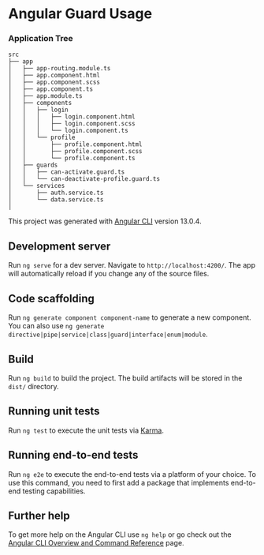 # Angular Guard Usage


### Application Tree
```
src
├── app
│   ├── app-routing.module.ts
│   ├── app.component.html
│   ├── app.component.scss
│   ├── app.component.ts
│   ├── app.module.ts
│   ├── components
│   │   ├── login
│   │   │   ├── login.component.html
│   │   │   ├── login.component.scss
│   │   │   └── login.component.ts
│   │   └── profile
│   │       ├── profile.component.html
│   │       ├── profile.component.scss
│   │       └── profile.component.ts
│   ├── guards
│   │   ├── can-activate.guard.ts
│   │   └── can-deactivate-profile.guard.ts
│   └── services
│       ├── auth.service.ts
│       └── data.service.ts
│
```

This project was generated with [Angular CLI](https://github.com/angular/angular-cli) version 13.0.4.

## Development server

Run `ng serve` for a dev server. Navigate to `http://localhost:4200/`. The app will automatically reload if you change any of the source files.

## Code scaffolding

Run `ng generate component component-name` to generate a new component. You can also use `ng generate directive|pipe|service|class|guard|interface|enum|module`.

## Build

Run `ng build` to build the project. The build artifacts will be stored in the `dist/` directory.

## Running unit tests

Run `ng test` to execute the unit tests via [Karma](https://karma-runner.github.io).

## Running end-to-end tests

Run `ng e2e` to execute the end-to-end tests via a platform of your choice. To use this command, you need to first add a package that implements end-to-end testing capabilities.

## Further help

To get more help on the Angular CLI use `ng help` or go check out the [Angular CLI Overview and Command Reference](https://angular.io/cli) page.
